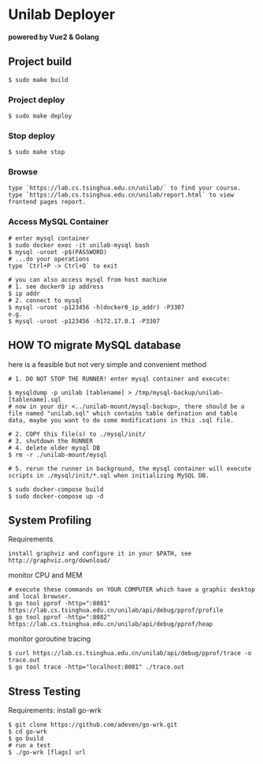 # Unilab Deployer

#### powered by Vue2 & Golang

## Project build
```
$ sudo make build
```

### Project deploy
```
$ sudo make deploy 
```

### Stop deploy
```
$ sudo make stop
```

### Browse
```
type `https://lab.cs.tsinghua.edu.cn/unilab/` to find your course.
type `https://lab.cs.tsinghua.edu.cn/unilab/report.html` to view frontend pages report.
```

### Access MySQL Container
```
# enter mysql container
$ sudo docker exec -it unilab-mysql bash
$ mysql -uroot -p$(PASSWORD)
# ...do your operations
type `Ctrl+P -> Ctrl+Q` to exit
```
```
# you can also access mysql from host machine
# 1. see docker0 ip address
$ ip addr
# 2. connect to mysql
$ mysql -uroot -p123456 -h(docker0_ip_addr) -P3307
e.g.
$ mysql -uroot -p123456 -h172.17.0.1 -P3307
```

## HOW TO migrate MySQL database
here is a feasible but not very simple and convenient method
```
# 1. DO NOT STOP THE RUNNER! enter mysql container and execute:

$ mysqldump -p unilab [tablename] > /tmp/mysql-backup/unilab-[tablename].sql
# now in your dir <../unilab-mount/mysql-backup>, there should be a file named "unilab.sql" which contains table defination and table data, maybe you want to do some modifications in this .sql file.

# 2. COPY this file(s) to ./mysql/init/
# 3. shutdown the RUNNER
# 4. delete older mysql DB
$ rm -r ./unilab-mount/mysql

# 5. rerun the runner in background, the mysql container will execute scripts in ./mysql/init/*.sql when initializing MySQL DB.

$ sudo docker-compose build
$ sudo docker-compose up -d
```

## System Profiling
Requirements
```
install graphviz and configure it in your $PATH, see http://graphviz.org/download/
```
monitor CPU and MEM
```
# execute these commands on YOUR COMPUTER which have a graphic desktop and local browser.
$ go tool pprof -http=":8081" https://lab.cs.tsinghua.edu.cn/unilab/api/debug/pprof/profile
$ go tool pprof -http=":8082" https://lab.cs.tsinghua.edu.cn/unilab/api/debug/pprof/heap
```
monitor goroutine tracing
```
$ curl https://lab.cs.tsinghua.edu.cn/unilab/api/debug/pprof/trace -o trace.out
$ go tool trace -http="localhost:8081" ./trace.out
```

## Stress Testing
Requirements: install go-wrk
```
$ git clone https://github.com/adeven/go-wrk.git
$ cd go-wrk
$ go build
# run a test
$ ./go-wrk [flags] url
```
